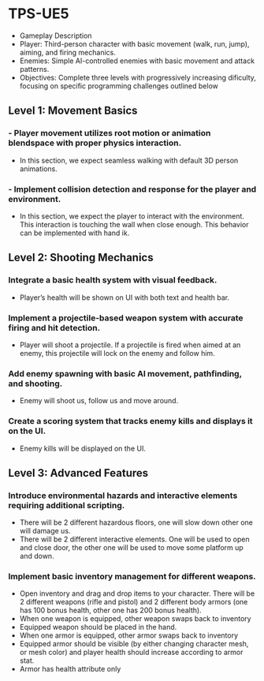 # TPS-UE5

- Gameplay Description
 - Player: Third-person character with basic movement (walk, run, jump), aiming, and firing mechanics.
 - Enemies: Simple AI-controlled enemies with basic movement and attack patterns.
 - Objectives: Complete three levels with progressively increasing dificulty, focusing on specific programming challenges outlined below


## Level 1: Movement Basics
 ### - Player movement utilizes root motion or animation blendspace with proper physics interaction.
 - In this section, we expect seamless walking with default 3D person animations.
   
 ### - Implement collision detection and response for the player and environment.
 - In this section, we expect the player to interact with the environment. This interaction is touching the wall when close enough. This behavior can be implemented with hand ik.


## Level 2: Shooting Mechanics
 ### Integrate a basic health system with visual feedback.
 - Player’s health will be shown on UI with both text and health bar.
   
 ### Implement a projectile-based weapon system with accurate firing and hit detection.
 - Player will shoot a projectile. If a projectile is fired when aimed at an enemy, this projectile will lock on the enemy and follow him.
 
 ### Add enemy spawning with basic AI movement, pathfinding, and shooting.
 - Enemy will shoot us, follow us and move around.
 
 ### Create a scoring system that tracks enemy kills and displays it on the UI.
 - Enemy kills will be displayed on the UI.


## Level 3: Advanced Features
 ### Introduce environmental hazards and interactive elements requiring additional scripting.
 - There will be 2 different hazardous floors, one will slow down other one will damage us.
 - There will be 2 different interactive elements. One will be used to open and close door, the other one will be used to move some platform up and down.
   
### Implement basic inventory management for different weapons.
- Open inventory and drag and drop items to your character. There will be 2 different weapons (rifle and pistol) and 2 different body armors (one has 100 bonus health, other one has 200 bonus health).
- When one weapon is equipped, other weapon swaps back to inventory
- Equipped weapon should be placed in the hand.
- When one armor is equipped, other armor swaps back to inventory
- Equipped armor should be visible (by either changing character mesh, or mesh color) and player health should increase according to armor stat.
- Armor has health attribute only
